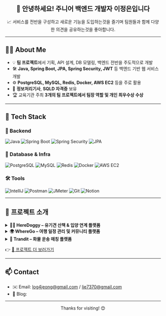 <h2 align="center">👋 안녕하세요! 주니어 백엔드 개발자 이정은입니다</h1>
<p align="center"> 📈 서비스를 전반을 구성하고 새로운 기능을 도입하는것을 즐기며 팀원들과 함께 다양한 의견을 공유하는것을 좋아합니다.</p>

---

## 🧑‍💻 About Me

- 💡 **팀 프로젝트**에서 기획, API 설계, DB 모델링, 백엔드 전반을 주도적으로 개발
- 🛠 **Java, Spring Boot, JPA, Spring Security, JWT** 등 백엔드 기반 웹 서비스 개발
- ⚙️ **PostgreSQL, MySQL, Redis, Docker, AWS EC2** 등을 주로 활용
- 🧠 **정보처리기사**, **SQLD 자격증** 보유
- 🏆 교육기관 주최 **3개의 팀 프로젝트에서 팀장 역할 및 개인 최우수상 수상**

---

## 🧰 Tech Stack

### 🔷 Backend
![Java](https://img.shields.io/badge/Java-007396?style=flat&logo=openjdk&logoColor=white)
![Spring Boot](https://img.shields.io/badge/Spring%20Boot-6DB33F?style=flat&logo=spring-boot&logoColor=white)
![Spring Security](https://img.shields.io/badge/Security-6DB33F?style=flat&logo=springsecurity&logoColor=white)
![JPA](https://img.shields.io/badge/JPA-59666C?style=flat)

### 🧱 Database & Infra
![PostgreSQL](https://img.shields.io/badge/PostgreSQL-4169E1?style=flat&logo=postgresql&logoColor=white)
![MySQL](https://img.shields.io/badge/MySQL-4479A1?style=flat&logo=mysql&logoColor=white)
![Redis](https://img.shields.io/badge/Redis-DC382D?style=flat&logo=redis&logoColor=white)
![Docker](https://img.shields.io/badge/Docker-2496ED?style=flat&logo=docker&logoColor=white)
![AWS EC2](https://img.shields.io/badge/AWS_EC2-FF9900?style=flat&logo=amazon-aws&logoColor=white)

### 🛠 Tools
![IntelliJ](https://img.shields.io/badge/IntelliJ_IDEA-000000?style=flat&logo=intellij-idea&logoColor=white)
![Postman](https://img.shields.io/badge/Postman-FF6C37?style=flat&logo=postman&logoColor=white)
![JMeter](https://img.shields.io/badge/JMeter-D22128?style=flat&logo=apachejmeter&logoColor=white)
![Git](https://img.shields.io/badge/Git-F05032?style=flat&logo=git&logoColor=white)
![Notion](https://img.shields.io/badge/Notion-000000?style=flat&logo=notion&logoColor=white)

---

## 📌 프로젝트 소개

<details>
<summary><strong>🚶‍♂️ HereDoggy – 유기견 산책 & 입양 연계 플랫폼</strong></summary>

🔗 [GitHub 링크 바로가기](https://github.com/lejeongeun/HereDoggy)

**담당 역할**

- 기획 및 전반 구조 설계 (요구사항 명세서, API, DB 설계 등)
- **경로 저장 시스템 API**
- **후원 결제 시스템 API**
  - 후원 성공/실패 콜백 처리, 테스트 카드로 연동
- **유기견 추천 매칭 시스템** *(진행 중)*
  - 설문 + MBTI 기반 Rule-Based Matching
  - DJL 기반 이미지 임베딩 추출 기능 고도화
- **산책 경로 기록 기능**
  - GPS → Redis 기록 → 지도 시각화
- **이미지 업로드 최적화**
  - UUID 기반 저장, 정적 리소스 매핑
- **REST API**
  - 산책 예약, 입양 등 전체 기능 CRUD

</details>

<details>
<summary><strong>🌍 WhereGo – 여행 일정 관리 및 커뮤니티 플랫폼</strong></summary>

🔗 [GitHub 링크 바로가기](https://github.com/lejeongeun/whereGo)

**담당 역할**

- 여행지 등록 / 수정 / 삭제 API
- 여행지 리스트 및 검색 기능
- 커뮤니티 게시판 (게시글 + 이미지 업로드)
- 댓글 및 좋아요 기능
- 체크리스트 관리
- Google Maps API 기반 위치 저장/조회

</details>

<details>
<summary><strong>🚚 Trandit – 화물 운송 매칭 플랫폼</strong></summary>

🔗 (GitHub 저장소 준비 중)

**담당 역할**

- JWT + Redis 기반 로그인
- 이메일 인증 및 비밀번호 재설정 (SMTP 연동)
- OAuth 소셜 로그인 (Google, Naver 등)
- 회원/화물주 API 구현
- 가격 제안 로직 설계 및 구현

</details>

👉 [📁 프로젝트 더 보러가기](https://github.com/lejeongeun?tab=repositories)

---

## 📫 Contact

- ✉️ Email: log4jeong@gmail.com / lje7370@gmail.com
- 📝 Blog: 

---

<p align="center">Thanks for visiting! 😊</p>
